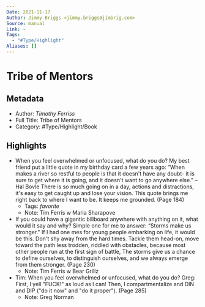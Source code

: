 ```yaml
---
Date: 2021-11-17
Author: Jimmy Briggs <jimmy.briggs@jimbrig.com>
Source: manual
Link: ~
Tags:
  - "#Type/Highlight"
Aliases: []
---
```


# Tribe of Mentors

## Metadata

* Author: *Timothy Ferriss*
* Full Title: Tribe of Mentors
* Category: #Type/Highlight/Book

## Highlights

* When you feel overwhelmed or unfocused, what do you do?
  My best friend put a little quote in my birthday card a few years ago: 
  “When makes a river so restful to people is that it doesn't have any doubt- it is sure to get where it is going, and it doesn't want to go anywhere else." – Hal Bovle 
  There is so much going on in a day, actions and distractions, it's easy to get caught up and lose your vision. This quote brings me right back to where I want to be. It keeps me grounded. (Page 184)
  * Tags: *favorite* 
  * Note: Tim Ferris w Maria Sharapove
* If you could have a gigantic billboard anywhere with anything on it, what would it say and why?
  Simple one for me to answer: 
  “Storms make us stronger." 
  If I had one mes for young people embarking on life, it would be this. Don't shy away from the hard times. Tackle them head-on, move toward the path less trodden, riddled with obstacles, because most other people run at the first sign of battle, The storms give us a chance to define ourselves, to distinguish ourselves, and we always emerge from them stronger. (Page 230)
  * Note: Tim Ferris w Bear Grillz
* Tim: 
  When you feel overwhelmed or unfocused, what do you do?
  Greg: 
  First, I yell "FUCK!" as loud as I can! Then, I compartmentalize and DIN and DIP ("do it now" and "do it proper"). (Page 285)
  * Note: Greg Norman
